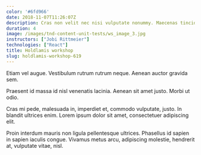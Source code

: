 ```yaml
---
color: '#6fd966'
date: 2018-11-07T11:26:07Z
description: Cras non velit nec nisi vulputate nonummy. Maecenas tincidunt lacus at velit.
duration: 4
image: /images/tnd-content-unit-tests/ws_image_3.jpg
instructors: ["Jobi Rittmeier"]
technologies: ["React"]
title: Holdlamis workshop
slug: holdlamis-workshop-619
---
```

Etiam vel augue. Vestibulum rutrum rutrum neque. Aenean auctor gravida sem.

Praesent id massa id nisl venenatis lacinia. Aenean sit amet justo. Morbi ut odio.

Cras mi pede, malesuada in, imperdiet et, commodo vulputate, justo. In blandit ultrices enim. Lorem ipsum dolor sit amet, consectetuer adipiscing elit.

Proin interdum mauris non ligula pellentesque ultrices. Phasellus id sapien in sapien iaculis congue. Vivamus metus arcu, adipiscing molestie, hendrerit at, vulputate vitae, nisl.
